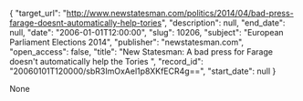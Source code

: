 {
  "target_url": "http://www.newstatesman.com/politics/2014/04/bad-press-farage-doesnt-automatically-help-tories", 
  "description": null, 
  "end_date": null, 
  "date": "2006-01-01T12:00:00", 
  "slug": 10206, 
  "subject": "European Parliament Elections 2014", 
  "publisher": "newstatesman.com", 
  "open_access": false, 
  "title": "New Statesman: A bad press for Farage doesn't automatically help the Tories ", 
  "record_id": "20060101T120000/sbR3ImOxAel1p8XKfECR4g==", 
  "start_date": null
}

None